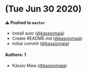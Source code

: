 # (Tue Jun 30 2020)

#### ⚠️ Pushed to `master`

- Install auto ([@kassiomaia](https://github.com/kassiomaia))
- Create README.md ([@kassiomaia](https://github.com/kassiomaia))
- Initial commit ([@kassiomaia](https://github.com/kassiomaia))

#### Authors: 1

- Kássio Maia ([@kassiomaia](https://github.com/kassiomaia))
